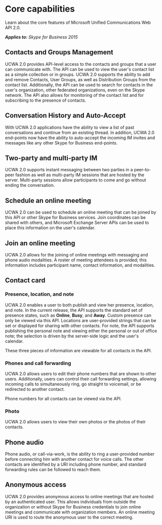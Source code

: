 
# Core capabilities
Learn about the core features of Microsoft Unified Communications Web API 2.0.


 _**Applies to:** Skype for Business 2015_

## Contacts and Groups Management
<a name="sectionSection0"> </a>

UCWA 2.0 provides API-level access to the contacts and groups that a user can communicate with. The API can be used to view the user's contact list as a simple collection or in groups. UCWA 2.0 supports the ability to add and remove Contacts, User Groups, as well as Distribution Groups from the contact list. Additionally, the API can be used to search for contacts in the user's organization, other federated organizations, even on the Skype network. The API also allows for monitoring of the contact list and for subscribing to the presence of contacts.


## Conversation History and Auto-Accept
<a name="sectionSection1"> </a>

With UCWA 2.0 applications have the ability to view a list of past conversations and continue from an existing thread. In addition, UCWA 2.0 end-points now have the ability to auto-accept the incoming IM invites and messages like any other Skype for Business end-points.


## Two-party and multi-party IM
<a name="sectionSection2"> </a>

UCWA 2.0 supports instant messaging between two parties in a peer-to-peer fashion as well as multi-party IM sessions that are hosted by the server. Multi-party sessions allow participants to come and go without ending the conversation.


## Schedule an online meeting
<a name="sectionSection3"> </a>

UCWA 2.0 can be used to schedule an online meeting that can be joined by this API or other Skype for Business services. Join coordinates can be shared with others, and Microsoft Exchange Server APIs can be used to place this information on the user's calendar.


## Join an online meeting
<a name="sectionSection4"> </a>

UCWA 2.0 allows for the joining of online meetings with messaging and phone audio modalities. A roster of meeting attendees is provided; this information includes participant name, contact information, and modalities.


## Contact card
<a name="sectionSection5"> </a>




### Presence, location, and note

UCWA 2.0 enables a user to both publish and view her presence, location, and note. In the current release, the API supports the standard set of presence states, such as **Online**, **Busy**, and **Away**. Custom presence can only be viewed via this API. Locations are user-provided strings that can be set or displayed for sharing with other contacts. For note, the API supports publishing the personal note and viewing either the personal or out of office note; the selection is driven by the server-side logic and the user's calendar. 

These three pieces of information are viewable for all contacts in the API.


### Phones and call forwarding

UCWA 2.0 allows users to edit their phone numbers that are shown to other users. Additionally, users can control their call forwarding settings, allowing incoming calls to simultaneously ring, go straight to voicemail, or be redirected to another contact. 

Phone numbers for all contacts can be viewed via the API.


### Photo

UCWA 2.0 allows users to view their own photos or the photos of their contacts.


## Phone audio
<a name="sectionSection6"> </a>

Phone audio, or call-via-work, is the ability to ring a user-provided number before connecting him with another contact for voice calls. The other contacts are identified by a URI including phone number, and standard forwarding rules can be followed to reach them.


## Anonymous access
<a name="sectionSection7"> </a>

UCWA 2.0 provides anonymous access to online meetings that are hosted by an authenticated user. This allows individuals from outside the organization or without Skype for Business credentials to join online meetings and communicate with organization members. An online meeting URI is used to route the anonymous user to the correct meeting.

